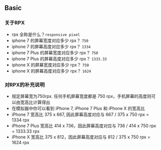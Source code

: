 Basic
---

### 关于RPX

- rpx 全称是什么？`responsive pixel`
- iphone 7 的屏幕宽度对应多少 rpx？ `750`
- iphone 7 的屏幕高度对应多少 rpx？ `1334`
- iphone 7 Plus 的屏幕宽度对应多少 rpx？ `750`
- iphone 7 Plus 的屏幕高度对应多少 rpx？ `1333.33`
- iphone X 的屏幕宽度对应多少 rpx？ `750`
- iphone X 的屏幕高度对应多少 rpx？ `1624`

### 对RPX的补充说明

- 规定屏幕宽为750rpx. 任何手机屏幕宽度都是 750 rpx，手机屏幕的高度则可以由宽高比计算得出
- 在模拟器中你可以看到 iPhone 7, iPhone 7 Plus 和 iPhone X 的宽高比
- iPhone 7 宽高比 375 x 667, 因此屏幕高度对应与 667 / 375 x 750 rpx = 1334 rpx
- iPhone 7 Plus 宽高比 414 x 736，因此屏幕高度对应与 736 / 414 x 750 rpx = 1333.33 rpx
- iPhone X 宽高比 375 x 812，因此屏幕高度对应与 812 / 375 x 750 rpx = 1624 rpx